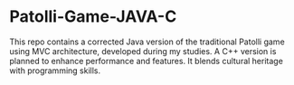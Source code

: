 # Patolli-Game-JAVA-C
This repo contains a corrected Java version of the traditional Patolli game using MVC architecture, developed during my studies. A C++ version is planned to enhance performance and features. It blends cultural heritage with programming skills.
